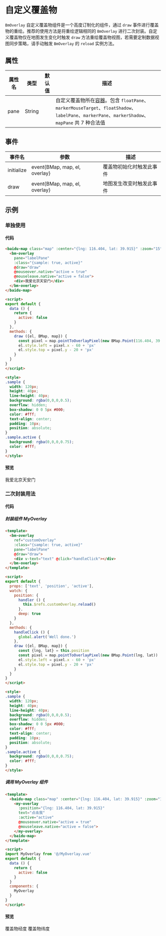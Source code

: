 # 自定义覆盖物

`BmOverlay` 自定义覆盖物组件是一个高度订制化的组件，通过 `draw` 事件进行覆盖物的重绘。推荐的使用方法是将重绘逻辑相同的 `BmOverlay` 进行二次封装。自定义覆盖物仅在地图发生变化时触发 `draw` 方法重绘覆盖物视图，若需要定制数据视图同步策略，请手动触发 `BmOverlay` 的 `reload` 实例方法。

## 属性

|属性名|类型|默认值|描述|
|------|-----|-----|----|
|pane|String||自定义覆盖物所在[容器](http://lbsyun.baidu.com/cms/jsapi/class/jsapi_reference.html#a3b1)。包含 `floatPane`、`markerMouseTarget`、`floatShadow`、`labelPane`、`markerPane`、`markerShadow`、`mapPane` 共 7 种合法值|

## 事件

|事件名|参数|描述|
|------|-----|----|
|initialize|event{BMap, map, el, overlay}|覆盖物初始化时触发此事件|
|draw|event{BMap, map, el, overlay}|地图发生改变时触发此事件|

## 示例

### 单独使用

#### 代码

```html
<baidu-map class="map" :center="{lng: 116.404, lat: 39.915}" :zoom="15">
  <bm-overlay
    pane="labelPane"
    :class="{sample: true, active}"
    @draw="draw"
    @mouseover.native="active = true"
    @mouseleave.native="active = false">
    <div>我爱北京天安门</div>
  </bm-overlay>
</baidu-map>

<script>
export default {
  data () {
    return {
      active: false
    }
  },
  methods: {
    draw ({el, BMap, map}) {
      const pixel = map.pointToOverlayPixel(new BMap.Point(116.404, 39.915))
      el.style.left = pixel.x - 60 + 'px'
      el.style.top = pixel.y - 20 + 'px'
    }
  }
}
</script>

<style>
.sample {
  width: 120px;
  height: 40px;
  line-height: 40px;
  background: rgba(0,0,0,0.5);
  overflow: hidden;
  box-shadow: 0 0 5px #000;
  color: #fff;
  text-align: center;
  padding: 10px;
  position: absolute;
}
.sample.active {
  background: rgba(0,0,0,0.75);
  color: #fff;
}
</style>
```

#### 预览

<doc-preview>
  <baidu-map class="map" :center="{lng: 116.404, lat: 39.915}" :zoom="15">
    <bm-overlay
      pane="labelPane"
      :class="{sample: true, active}"
      @draw="draw"
      @mouseover.native="active = true"
      @mouseleave.native="active = false">
      <div>我爱北京天安门</div>
    </bm-overlay>
  </baidu-map>
</doc-preview>

### 二次封装用法

#### 代码

##### 封装组件 MyOverlay

```html
<template>
  <bm-overlay
    ref="customOverlay"
    :class="{sample: true, active}"
    pane="labelPane"
    @draw="draw">
    <div v-text="text" @click="handleClick"></div>
  </bm-overlay>
</template>

<script>
export default {
  props: ['text', 'position', 'active'],
  watch: {
    position: {
      handler () {
        this.$refs.customOverlay.reload()
      },
      deep: true
    }
  },
  methods: {
    handleClick () {
      global.alert('Well done.')
    },
    draw ({el, BMap, map}) {
      const {lng, lat} = this.position
      const pixel = map.pointToOverlayPixel(new BMap.Point(lng, lat))
      el.style.left = pixel.x - 60 + 'px'
      el.style.top = pixel.y - 20 + 'px'
    }
  }
}
</script>

<style>
.sample {
  width: 120px;
  height: 40px;
  line-height: 40px;
  background: rgba(0,0,0,0.5);
  overflow: hidden;
  box-shadow: 0 0 5px #000;
  color: #fff;
  text-align: center;
  padding: 10px;
  position: absolute;
}
.sample.active {
  background: rgba(0,0,0,0.75);
  color: #fff;
}
</style>
```

##### 调用 MyOverlay 组件

```html
<template>
  <baidu-map class="map" :center="{lng: 116.404, lat: 39.915}" :zoom="15">
    <my-overlay
      :position="{lng: 116.404, lat: 39.915}"
      text="点击我"
      :active="active"
      @mouseover.native="active = true"
      @mouseleave.native="active = false">
    </my-overlay>
  </baidu-map>
</template>

<script>
import MyOverlay from '@/MyOverlay.vue'
export default {
  data () {
    return {
      active: false
    }
  }
  components: {
    MyOverlay
  }
}
</script>
```

#### 预览

<doc-preview>
  <baidu-map :center="{lng: 116.404, lat: 39.915}" :zoom="15">
    <bm-view class="map"></bm-view>
    <my-overlay
      :position="{lng: position.lng, lat: position.lat}"
      text="点击我"
      :active="active"
      @mouseover.native="active = true"
      @mouseleave.native="active = false">
    </my-overlay>
    <md-table>
      <md-table-header>
        <md-table-head>覆盖物经度</md-table-head>
        <md-table-head>覆盖物纬度</md-table-head>
      </md-table-header>
      <md-table-body>
        <md-table-row>
          <md-table-cell>
            <md-input-container>
              <md-input v-model="position.lng"></md-input>
            </md-input-container>
          </md-table-cell>
          <md-table-cell>
            <md-input-container>
              <md-input v-model="position.lat"></md-input>
            </md-input-container>
          </md-table-cell>
        </md-table-row>
      </md-table-body>
    </md-table>
  </baidu-map>
</doc-preview>

<script>
import MyOverlay from 'docs/components/MyOverlay.vue'
export default {
  data () {
    return {
      active: false,
      position: {
        lng: 116.404,
        lat: 39.915
      }
    }
  },
  components: {
    MyOverlay
  },
  methods: {
    draw ({el, BMap, map}) {
      const pixel = map.pointToOverlayPixel(new BMap.Point(116.404, 39.915))
      el.style.left = pixel.x - 60 + 'px'
      el.style.top = pixel.y - 20 + 'px'
    }
  }
}
</script>

<style lang="stylus">
.sample
  width 120px
  height 40px
  background rgba(0, 0, 0, .5)
  overflow hidden
  color white
  text-align center
  padding 10px
  position absolute
  &.active
    background rgba(0, 0, 0, .75)
    color white
</style>